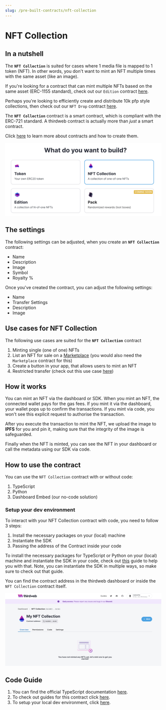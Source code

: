 ```yaml
---
slug: /pre-built-contracts/nft-collection
---
```


# NFT Collection

## In a nutshell

The **`NFT Collection`** is suited for cases where 1 media file is mapped to 1 token (NFT). In other words, you don't want to mint an NFT multiple times with the same asset (like an image).

If you're looking for a contract that can mint multiple NFTs based on the same asset (ERC-1155 standard), check out our `Edition` contract [here](/contracts/edition).

Perhaps you're looking to efficiently create and distribute 10k pfp style collections, then check out our `NFT Drop` contract [here](/contracts/nft-drop).

The **`NFT Collection`** contract is a smart contract, which is compliant with the ERC-721 standard. A thirdweb contract is actually more than _just_ a smart contract.

Click [here](/contracts) to learn more about contracts and how to create them.

![Select NFT Collection from dashboard options](./assets/select-nft-collection-from-dashboard.png)

## The settings

The following settings can be adjusted, when you create an **`NFT Collection`** contract:

- Name
- Description
- Image
- Symbol
- Royalty %

Once you've created the contract, you can adjust the following settings:

- Name
- Transfer Settings
- Description
- Image

## Use cases for NFT Collection

The following use cases are suited for the **`NFT Collection`** contract

1. Minting single (one of one) NFTs
2. List an NFT for sale on a [Marketplace](/contracts/marketplace) (you would also need the `Marketplace` contract for this)
3. Create a button in your app, that allows users to mint an NFT
4. Restricted transfer (check out this use case [here](/guides/make-your-nft-non-transferable))

## How it works

You can mint an NFT via the dashboard or SDK. When you mint an NFT, the connected wallet pays for the gas fees. If you mint it via the dashboard, your wallet pops up to confirm the transactions. If you mint via code, you won't see this explicit request to authorise the transaction.

After you execute the transaction to mint the NFT, we upload the image to **IPFS** for you and pin it, making sure that the integrity of the image is safeguarded.

Finally when the NFT is minted, you can see the NFT in your dashboard or call the metadata using our SDK via code.

## How to use the contract

You can use the `NFT Collection` contract with or without code:

1. TypeScript
2. Python
3. Dashboard Embed (our no-code solution)

### Setup your dev environment

To interact with your NFT Collection contract with code, you need to follow 3 steps:

1. Install the necessary packages on your (local) machine
2. Instantiate the SDK
3. Passing the address of the Contract inside your code

To install the necessary packages for TypeScript or Python on your (local) machine and instantiate the SDK in your code, check out [this](/guides/sdk-guide) guide to help you with that. Note, you can instantiate the SDK in multiple ways, so make sure to check out that guide.

You can find the contract address in the thirdweb dashboard or inside the `NFT Collection` contract itself.

![NFT Collection contract with contract address displayed](./assets/nft-collection-contract-address.png)

## Code Guide

1. You can find the official TypeScript documentation [here](https://docs.thirdweb.com/typescript/sdk.nftcollection).
2. To check out guides for this contract click [here](/guides/nft-collection).
3. To setup your local dev environment, click [here](/guides/sdk-guide).
